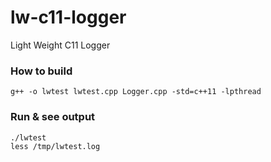 # lw-c11-logger
Light Weight C11 Logger

### How to build
```
g++ -o lwtest lwtest.cpp Logger.cpp -std=c++11 -lpthread
```

### Run & see output
```
./lwtest
less /tmp/lwtest.log
```
